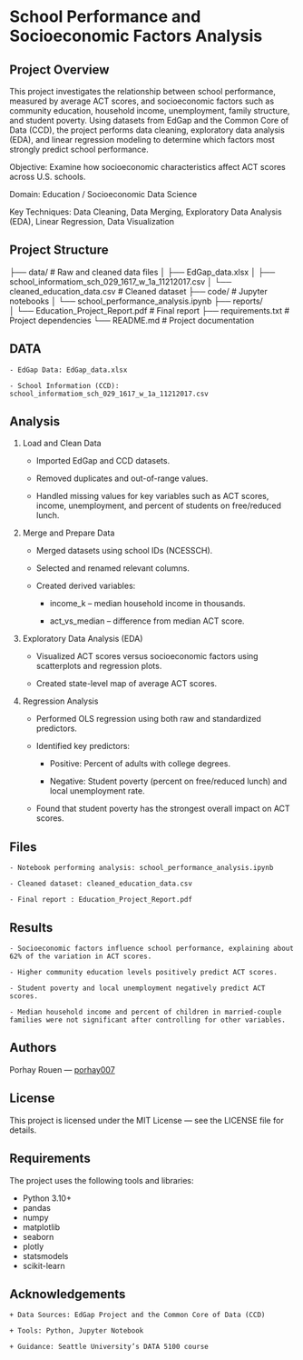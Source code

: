 # School Performance and Socioeconomic Factors Analysis

## Project Overview

This project investigates the relationship between school performance, measured by average ACT scores, and socioeconomic factors such as community education, household income, unemployment, family structure, and student poverty.
Using datasets from EdGap and the Common Core of Data (CCD), the project performs data cleaning, exploratory data analysis (EDA), and linear regression modeling to determine which factors most strongly predict school performance.

Objective: Examine how socioeconomic characteristics affect ACT scores across U.S. schools.

Domain: Education / Socioeconomic Data Science

Key Techniques: Data Cleaning, Data Merging, Exploratory Data Analysis (EDA), Linear Regression, Data Visualization

## Project Structure

├── data/ # Raw and cleaned data files
│ ├── EdGap_data.xlsx
│ ├── school_informatiom_sch_029_1617_w_1a_11212017.csv
│ └── cleaned_education_data.csv # Cleaned dataset
├── code/ # Jupyter notebooks
│ └── school_performance_analysis.ipynb
├── reports/  
│ └── Education_Project_Report.pdf # Final report
├── requirements.txt # Project dependencies
└── README.md # Project documentation

## DATA

    - EdGap Data: EdGap_data.xlsx

    - School Information (CCD): school_informatiom_sch_029_1617_w_1a_11212017.csv

## Analysis

1. Load and Clean Data

   - Imported EdGap and CCD datasets.

   - Removed duplicates and out-of-range values.

   - Handled missing values for key variables such as ACT scores, income, unemployment, and percent of students on free/reduced lunch.

2. Merge and Prepare Data

   - Merged datasets using school IDs (NCESSCH).

   - Selected and renamed relevant columns.

   - Created derived variables:

     - income_k – median household income in thousands.

     - act_vs_median – difference from median ACT score.

3. Exploratory Data Analysis (EDA)

   - Visualized ACT scores versus socioeconomic factors using scatterplots and regression plots.

   - Created state-level map of average ACT scores.

4. Regression Analysis

   - Performed OLS regression using both raw and standardized predictors.

   - Identified key predictors:

     - Positive: Percent of adults with college degrees.

     - Negative: Student poverty (percent on free/reduced lunch) and local unemployment rate.

   - Found that student poverty has the strongest overall impact on ACT scores.

## Files

    - Notebook performing analysis: school_performance_analysis.ipynb

    - Cleaned dataset: cleaned_education_data.csv

    - Final report : Education_Project_Report.pdf

## Results

    - Socioeconomic factors influence school performance, explaining about 62% of the variation in ACT scores.

    - Higher community education levels positively predict ACT scores.

    - Student poverty and local unemployment negatively predict ACT scores.

    - Median household income and percent of children in married-couple families were not significant after controlling for other variables.

## Authors

Porhay Rouen — [porhay007](https://github.com/porhay007)

## License

This project is licensed under the MIT License — see the LICENSE file for details.

## Requirements

The project uses the following tools and libraries:

- Python 3.10+
- pandas
- numpy
- matplotlib
- seaborn
- plotly
- statsmodels
- scikit-learn

## Acknowledgements

    + Data Sources: EdGap Project and the Common Core of Data (CCD)

    + Tools: Python, Jupyter Notebook

    + Guidance: Seattle University’s DATA 5100 course
